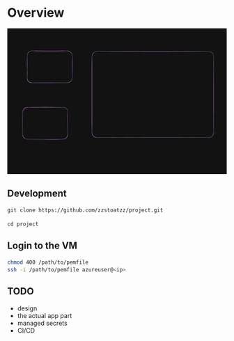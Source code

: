 # Overview

![Architecture](imgs/arch.png)

## Development
```
git clone https://github.com/zzstoatzz/project.git

cd project
```


## Login to the VM
```bash
chmod 400 /path/to/pemfile
ssh -i /path/to/pemfile azureuser@<ip>
```

## TODO
- design
- the actual app part
- managed secrets
- CI/CD